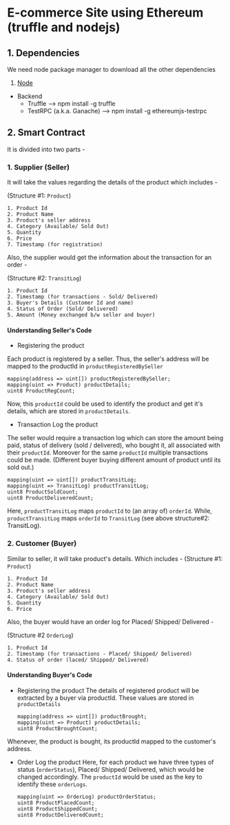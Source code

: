 # E-commerce Site using Ethereum (truffle and nodejs)

## 1. Dependencies

We need node package manager to download all the other dependencies

1. [Node](https://nodejs.org/en/)

- Backend
  - Truffle --> npm install -g truffle
  - TestRPC (a.k.a. Ganache) --> npm install -g ethereumjs-testrpc

## 2. Smart Contract

It is divided into two parts -

### 1. Supplier (Seller)

It will take the values regarding the details of the product which includes -

(Structure #1: `Product`)

```text
1. Product Id
2. Product Name
3. Product's seller address
4. Category (Available/ Sold Out)
5. Quantity
6. Price
7. Timestamp (for registration)
```

Also, the supplier would get the information about the transaction for an order -

(Structure #2: `TransitLog`)

```text
1. Product Id
2. Timestamp (for transactions - Sold/ Delivered)
3. Buyer's Details (Customer Id and name)
4. Status of Order (Sold/ Delivered)
5. Amount (Money exchanged b/w seller and buyer)
```

#### Understanding Seller's Code

- Registering the product

Each product is registered by a seller. Thus, the seller's address will be mapped to the productId in `productRegisteredBySeller`

```solidity
mapping(address => uint[]) productRegisteredBySeller;
mapping(uint => Product) productDetails;
uint8 ProductRegCount;
```

Now, this `productId` could be used to identify the product and get it's details, which are stored in `productDetails`.

- Transaction Log the product

The seller would require a transaction log which can store the amount being paid, status of delivery (sold / delivered), who bought it, all associated with their `productId`. Moreover for the same `productId` multiple transactions could be made. (Different buyer buying different amount of product until its sold out.)

```solidity
mapping(uint => uint[]) productTransitLog;
mapping(uint => TransitLog) productTransitLog;
uint8 ProductSoldCount;
uint8 ProductDeliveredCount;
```

Here, `productTransitLog` maps `productId` to (an array of) `orderId`. While, `productTransitLog` maps `orderId` to `TransitLog` (see above structure#2: TransitLog).

### 2. Customer (Buyer)

Similar to seller, it will take product's details. Which includes -
(Structure #1: `Product`)

```text
1. Product Id
2. Product Name
3. Product's seller address
4. Category (Available/ Sold Out)
5. Quantity
6. Price
```

Also, the buyer would have an order log for Placed/ Shipped/ Delivered -

(Structure #2 `OrderLog`)

```text
1. Product Id
2. Timestamp (for transactions - Placed/ Shipped/ Delivered)
4. Status of order (laced/ Shipped/ Delivered)
```

#### Understanding Buyer's Code

- Registering the product
  The details of registered product will be extracted by a buyer via productId. These values are stored in `productDetails`

  ```solidity
  mapping(address => uint[]) productBrought;
  mapping(uint => Product) productDetails;
  uint8 ProductBroughtCount;
  ```

Whenever, the product is bought, its productId mapped to the customer's address.

- Order Log the product
  Here, for each product we have three types of status (`orderStatus`), Placed/ Shipped/ Delivered, which would be changed accordingly. The `productId` would be used as the key to identify these `orderLogs`.

  ```solidity
  mapping(uint => OrderLog) productOrderStatus;
  uint8 ProductPlacedCount;
  uint8 ProductShippedCount;
  uint8 ProductDeliveredCount;
  ```
